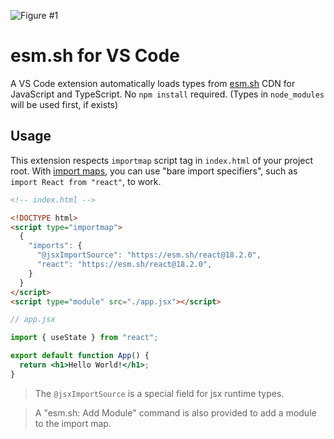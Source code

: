 ![Figure #1](https://esm.sh/embed/assets/sceenshot-deno-types.png)

# esm.sh for VS Code

A VS Code extension automatically loads types from [esm.sh](https://esm.sh) CDN for JavaScript and TypeScript. No `npm install` required. (Types in `node_modules` will be used first, if exists)

## Usage

This extension respects `importmap` script tag in `index.html` of your project root. With [import maps](https://github.com/WICG/import-maps), you can use "bare import specifiers", such as `import React from "react"`, to work.

```html
<!-- index.html -->

<!DOCTYPE html>
<script type="importmap">
  {
    "imports": {
      "@jsxImportSource": "https://esm.sh/react@18.2.0",
      "react": "https://esm.sh/react@18.2.0",
    }
  }
</script>
<script type="module" src="./app.jsx"></script>
```

```jsx
// app.jsx

import { useState } from "react";

export default function App() {
  return <h1>Hello World!</h1>;
}
```

> The `@jsxImportSource` is a special field for jsx runtime types.

> A "esm.sh: Add Module" command is also provided to add a module to the import map.
